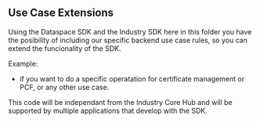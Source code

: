 ## Use Case Extensions

Using the Dataspace SDK and the Industry SDK here in this folder you have the posibility of including our specific backend use case rules, so you can extend the funcionality of the SDK.

Example:
- if you want to do a specific operatation for certificate management or PCF, or any other use case.


This code will be independant from the Industry Core Hub and will be supported by multiple applications that develop with the SDK.